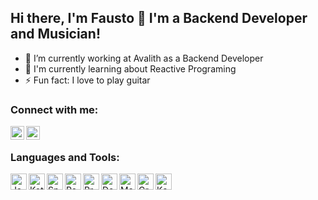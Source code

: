 ## Hi there, I'm Fausto 👋 I'm a Backend Developer and Musician!

- 🔭 I’m currently working at Avalith as a Backend Developer
- 🌱 I'm currently learning about Reactive Programing
- ⚡ Fun fact: I love to play guitar

### Connect with me:
[<img align="left" alt="codeSTACKr | LinkedIn" width="22px" src="https://cdn.jsdelivr.net/npm/simple-icons@v3/icons/linkedin.svg" />][linkedin]
[<img align="left" alt="codeSTACKr | Instagram" width="22px" src="https://cdn.jsdelivr.net/npm/simple-icons@v3/icons/instagram.svg" />][instagram]

<br />

### Languages and Tools:

<img align="left" alt="Java" width="26px" src="https://seeklogo.com/images/J/java-logo-7F8B35BAB3-seeklogo.com.png" />
<img align="left" alt="Kotlin" width="26px" src="https://seeklogo.com/images/K/kotlin-logo-30C1970B05-seeklogo.com.png" />
<img align="left" alt="Spring" width="26px" src="https://seeklogo.com/images/S/spring-logo-9A2BC78AAF-seeklogo.com.png" />
<img align="left" alt="ReactiveX" width="26px" src="https://seeklogo.com/images/R/reactivex-logo-D0FB68B710-seeklogo.com.png" />
<img align="left" alt="Project Reactor" width="26px" src="https://avatars2.githubusercontent.com/u/4201559?s=280&v=4" />
<img align="left" alt="Docker" width="26px" src="https://seeklogo.com/images/D/docker-logo-CF97D0124B-seeklogo.com.png" />
<img align="left" alt="Maven" width="26px" src="https://simpleicons.org/icons/apachemaven.svg" />
<img align="left" alt="Gradle" width="26px" src="https://seeklogo.com/images/G/gradle-logo-AFA2BBCB65-seeklogo.com.png" />
<img align="left" alt="Kafka" width="26px" src="https://simpleicons.org/icons/apachekafka.svg" />

<br />
<br />

[instagram]: https://www.instagram.com/moyagram_/
[linkedin]:https://www.linkedin.com/in/fausto-moya/
